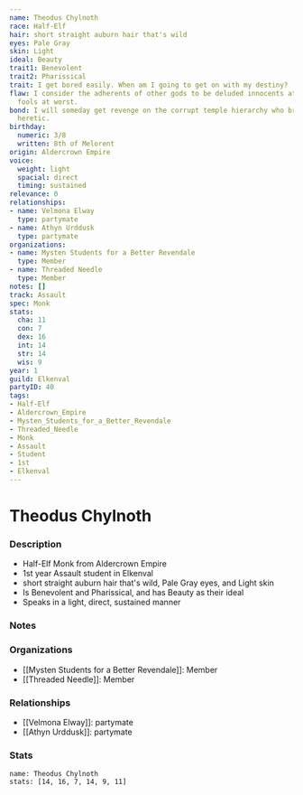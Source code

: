 ```yaml
---
name: Theodus Chylnoth
race: Half-Elf
hair: short straight auburn hair that's wild
eyes: Pale Gray
skin: Light
ideal: Beauty
trait1: Benevolent
trait2: Pharissical
trait: I get bored easily. When am I going to get on with my destiny?
flaw: I consider the adherents of other gods to be deluded innocents at best, or ignorant
  fools at worst.
bond: I will someday get revenge on the corrupt temple hierarchy who branded me a
  heretic.
birthday:
  numeric: 3/8
  written: 8th of Melorent
origin: Aldercrown Empire
voice:
  weight: light
  spacial: direct
  timing: sustained
relevance: 0
relationships:
- name: Velmona Elway
  type: partymate
- name: Athyn Urddusk
  type: partymate
organizations:
- name: Mysten Students for a Better Revendale
  type: Member
- name: Threaded Needle
  type: Member
notes: []
track: Assault
spec: Monk
stats:
  cha: 11
  con: 7
  dex: 16
  int: 14
  str: 14
  wis: 9
year: 1
guild: Elkenval
partyID: 40
tags:
- Half-Elf
- Aldercrown_Empire
- Mysten_Students_for_a_Better_Revendale
- Threaded_Needle
- Monk
- Assault
- Student
- 1st
- Elkenval
---
```

# Theodus Chylnoth
### Description
- Half-Elf Monk from Aldercrown Empire
- 1st year Assault student in Elkenval
- short straight auburn hair that's wild, Pale Gray eyes, and Light skin
- Is Benevolent and Pharissical, and has Beauty as their ideal
- Speaks in a light, direct, sustained manner

### Notes

### Organizations
- [[Mysten Students for a Better Revendale]]: Member
- [[Threaded Needle]]: Member

### Relationships
- [[Velmona Elway]]: partymate
- [[Athyn Urddusk]]: partymate

### Stats
```statblock
name: Theodus Chylnoth
stats: [14, 16, 7, 14, 9, 11]
```